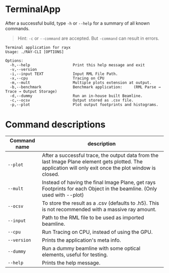 # TerminalApp
After a successful build, type `-h` or `--help` for a summary of all known commands.

> Hint: `-c` or `--command` are accepted. But `-command` can result in errors.

```
Terminal application for rayx
Usage: ./RAY-CLI [OPTIONS]

Options:
  -h,--help                   Print this help message and exit
  -v,--version                
  -i,--input TEXT             Input RML File Path.
  -x,--cpu                    Tracing on CPU
  -m,--mult                   Multiple plots extension at output.
  -b,--benchmark              Benchmark application:     (RML Parse → Trace → Output Storage)
  -d,--dummy                  Run an in-house built Beamline.
  -c,--ocsv                   Output stored as .csv file.
  -p,--plot                   Plot output footprints and histograms.
```



# Command descriptions
| Command name | description |
| ------ | ------ |
| `--plot` | After a successful trace, the output data from the last Image Plane element gets plotted. The application will only exit once the plot window is closed. |
| `--mult`| Instead of having the final Image Plane, get rays Footprints for each Object in the beamline. (Only used with --plot)|
 `--ocsv` | To store the result as a .csv (defaults to .h5). This is not recommended with a massive ray amount. |
| `--input` | Path to the RML file to be used as imported beamline. |
| `--cpu` | Run Tracing on CPU, instead of using the GPU. |
| `--version` | Prints the application's meta info. | 
| `--dummy` | Run a dummy beamline with some optical elements, useful for testing. | 
| `--help` | Prints the help message. | 